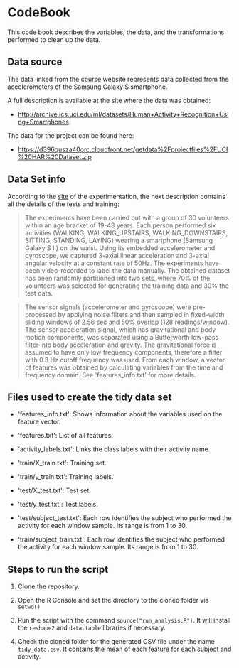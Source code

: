 # CodeBook
This code book describes the variables, the data, and the transformations performed to clean up the data.

## Data source

The data linked from the course website represents data collected from the accelerometers of the Samsung Galaxy S smartphone. 

A full description is available at the site where the data was obtained:
- http://archive.ics.uci.edu/ml/datasets/Human+Activity+Recognition+Using+Smartphones 

The data for the project can be found here:
- https://d396qusza40orc.cloudfront.net/getdata%2Fprojectfiles%2FUCI%20HAR%20Dataset.zip  


## Data Set info

According to the [site](http://archive.ics.uci.edu/ml/datasets/Human+Activity+Recognition+Using+Smartphones) of the experimentation, the next description contains all the details of the tests and training:

> The experiments have been carried out with a group of 30 volunteers within an age bracket of 19-48 years. Each person performed six activities (WALKING, WALKING_UPSTAIRS, WALKING_DOWNSTAIRS, SITTING, STANDING, LAYING) wearing a smartphone (Samsung Galaxy S II) on the waist. Using its embedded accelerometer and gyroscope, we captured 3-axial linear acceleration and 3-axial angular velocity at a constant rate of 50Hz. The experiments have been video-recorded to label the data manually. The obtained dataset has been randomly partitioned into two sets, where 70% of the volunteers was selected for generating the training data and 30% the test data. 

> The sensor signals (accelerometer and gyroscope) were pre-processed by applying noise filters and then sampled in fixed-width sliding windows of 2.56 sec and 50% overlap (128 readings/window). The sensor acceleration signal, which has gravitational and body motion components, was separated using a Butterworth low-pass filter into body acceleration and gravity. The gravitational force is assumed to have only low frequency components, therefore a filter with 0.3 Hz cutoff frequency was used. From each window, a vector of features was obtained by calculating variables from the time and frequency domain. See 'features_info.txt' for more details.


## Files used to create the tidy data set

- 'features_info.txt': Shows information about the variables used on the feature vector.

- 'features.txt': List of all features.

- 'activity_labels.txt': Links the class labels with their activity name.

- 'train/X_train.txt': Training set.

- 'train/y_train.txt': Training labels.

- 'test/X_test.txt': Test set.

- 'test/y_test.txt': Test labels.

- 'test/subject_test.txt': Each row identifies the subject who performed the activity for each window sample. Its range is from 1 to 30. 
 
- 'train/subject_train.txt': Each row identifies the subject who performed the activity for each window sample. Its range is from 1 to 30. 


## Steps to run the script

1. Clone the repository. 

2. Open the R Console and set the directory to the cloned folder via `setwd()`

3. Run the script with the command `source("run_analysis.R")`. It will install the `reshape2` and `data.table` libraries if necessary. 

4. Check the cloned folder for the generated CSV file under the name `tidy_data.csv`. It contains the mean of each feature for each subject and activity. 
